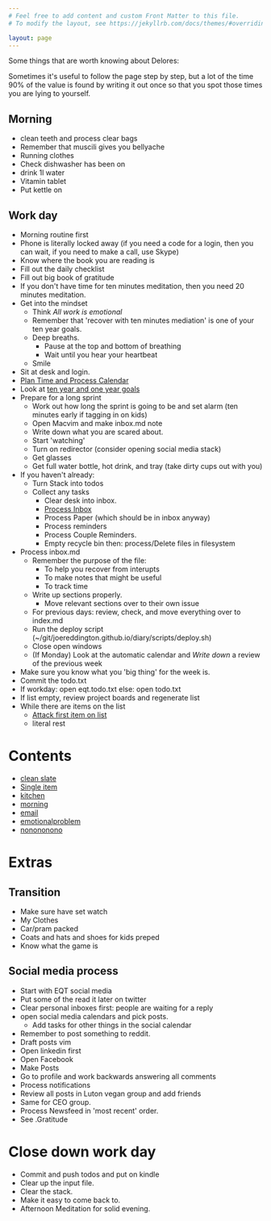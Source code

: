 ```yaml
---
# Feel free to add content and custom Front Matter to this file.
# To modify the layout, see https://jekyllrb.com/docs/themes/#overriding-theme-defaults

layout: page
---
```


Some things that are worth knowing about Delores: 

Sometimes it's useful to follow the page step by step, but a lot of the time 90% of the value is found by writing it out once so that you spot those times you are lying to yourself. 

## Morning 
* clean teeth and process clear bags
* Remember that muscili gives you bellyache
* Running clothes
* Check dishwasher has been on
* drink 1l water
* Vitamin tablet
* Put kettle on 



## Work day
* Morning routine first 
* Phone is literally locked away (if you need a code for a login, then you can wait, if you need to make a call, use Skype)  
* Know where the book you are reading is
* Fill out the daily checklist
* Fill out big book of gratitude
* If you don't have time for ten minutes meditation, then you need 20 minutes meditation. 
* Get into the mindset
  * Think _All work is emotional_
  * Remember that 'recover with ten minutes mediation' is one of your ten year goals. 
  * Deep breaths. 
    * Pause at the top and bottom of breathing 
    * Wait until you hear your heartbeat
  * Smile
* Sit at desk and login. 
* [Plan Time and Process Calendar](process_calendar) <!--Because something might be urgent --> 
* Look at [ten year and one year goals](https://docs.google.com/spreadsheets/d/1l8SRHzjBQpsnMFq8kY8b2QIQkSmda2RpocWAYKm-DQc/edit?usp=sharing)
* Prepare for a long sprint
  * Work out how long the sprint is going to be and set alarm  (ten minutes early if tagging in on kids) 
  * Open Macvim and make inbox.md note
  * Write down what you are scared about. 
  * Start 'watching'
  * Turn on redirector (consider opening social media stack)
  * Get glasses
  * Get full water bottle, hot drink, and tray (take dirty cups out with you) 
* If you haven't already:
  * Turn Stack into todos 
  * Collect any tasks
      * Clear desk into inbox. 
      * [Process Inbox](process_inbox)
      * Process Paper (which should be in inbox anyway)
      * Process reminders
      * Process Couple Reminders.
      * Empty recycle bin then: process/Delete files in filesystem 
* Process inbox.md
  * Remember the purpose of the file: 
    * To help you recover from interupts 
    * To make notes that might be useful 
    * To track time
  * Write up sections properly.
    * Move relevant sections over to their own issue
  * For previous days: review, check, and move everything over to index.md
  * Run the deploy script  (~/git/joereddington.github.io/diary/scripts/deploy.sh)
  * Close open windows 
  * (If Monday) Look at the automatic calendar and *Write down* a review of the previous week
* Make sure you know what you 'big thing' for the week is. 
* Commit the todo.txt
* If workday: open eqt.todo.txt else: open todo.txt
* If list empty, review project boards and regenerate list
* While there are items on the list 
  * [Attack first item on list](listitem)
  * literal rest


<script>


function copy(){
navigator.clipboard.writeText(`
* Clear desk into inbox. 
* [Process Inbox](process_inbox)
* Process Paper
* Process reminders
* Process Couple Reminders.
* Process/Delete files in fileless `) 
}


</script>


# Contents 
* [clean slate](clean_slate)
* [Single item](listitem)
* [kitchen](clean_kitchen)
* [morning](morning)
* [email](email)
* [emotionalproblem](emotionalproblem)
* [nonononono](nonononono)


# Extras 

## Transition 
* Make sure have set watch 
* My Clothes 
* Car/pram packed 
* Coats and hats and shoes for kids preped
* Know what the game is 

## Social media process 
* Start with EQT social media 
* Put some of the read it later on twitter
* Clear personal inboxes first: people are waiting for a reply 
* open social media calendars and pick posts. 
  * Add tasks for other things in the social calendar 
* Remember to post something to reddit. 
* Draft posts vim
* Open linkedin first 
* Open Facebook
* Make Posts 
* Go to profile and work backwards answering all comments 
* Process notifications 
* Review all posts in Luton vegan group and add friends
* Same for CEO group. 
* Process Newsfeed in 'most recent' order. 
* See .Gratitude



# Close down work day 
* Commit and push todos and put on kindle 
* Clear up the input file. 
* Clear the stack. 
* Make it easy to come back to. 
* Afternoon Meditation for solid evening.  
